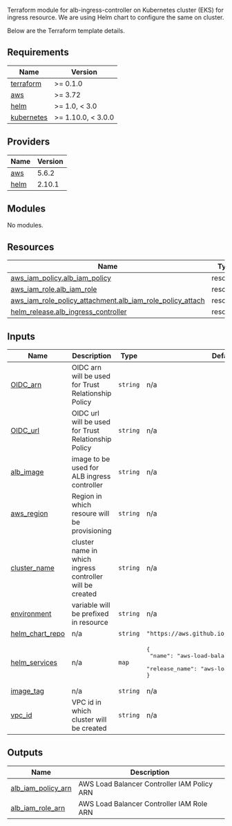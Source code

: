 Terraform module for alb-ingress-controller on Kubernetes cluster (EKS) for ingress resource. We are using Helm chart to configure the same on cluster.

Below are the Terraform template details.

<!-- BEGIN_TF_DOCS -->
## Requirements

| Name | Version |
|------|---------|
| <a name="requirement_terraform"></a> [terraform](#requirement\_terraform) | >= 0.1.0 |
| <a name="requirement_aws"></a> [aws](#requirement\_aws) | >= 3.72 |
| <a name="requirement_helm"></a> [helm](#requirement\_helm) | >= 1.0, < 3.0 |
| <a name="requirement_kubernetes"></a> [kubernetes](#requirement\_kubernetes) | >= 1.10.0, < 3.0.0 |

## Providers

| Name | Version |
|------|---------|
| <a name="provider_aws"></a> [aws](#provider\_aws) | 5.6.2 |
| <a name="provider_helm"></a> [helm](#provider\_helm) | 2.10.1 |

## Modules

No modules.

## Resources

| Name | Type |
|------|------|
| [aws_iam_policy.alb_iam_policy](https://registry.terraform.io/providers/hashicorp/aws/latest/docs/resources/iam_policy) | resource |
| [aws_iam_role.alb_iam_role](https://registry.terraform.io/providers/hashicorp/aws/latest/docs/resources/iam_role) | resource |
| [aws_iam_role_policy_attachment.alb_iam_role_policy_attach](https://registry.terraform.io/providers/hashicorp/aws/latest/docs/resources/iam_role_policy_attachment) | resource |
| [helm_release.alb_ingress_controller](https://registry.terraform.io/providers/hashicorp/helm/latest/docs/resources/release) | resource |

## Inputs

| Name | Description | Type | Default | Required |
|------|-------------|------|---------|:--------:|
| <a name="input_OIDC_arn"></a> [OIDC\_arn](#input\_OIDC\_arn) | OIDC arn will be used for Trust Relationship Policy | `string` | n/a | yes | 
| <a name="input_OIDC_url"></a> [OIDC\_url](#input\_OIDC\_url) | OIDC url will be used for Trust Relationship Policy | `string` | n/a | yes |
| <a name="input_alb_image"></a> [alb\_image](#input\_alb\_image) | image to be used for ALB ingress controller | `string` | n/a | yes |
| <a name="input_aws_region"></a> [aws\_region](#input\_aws\_region) | Region in which resoure will be provisioning | `string` | n/a | yes |
| <a name="input_cluster_name"></a> [cluster\_name](#input\_cluster\_name) | cluster name in which ingress controller will be created | `string` | n/a | yes |
| <a name="input_environment"></a> [environment](#input\_environment) | variable will be prefixed in resource | `string` | n/a | yes |
| <a name="input_helm_chart_repo"></a> [helm\_chart\_repo](#input\_helm\_chart\_repo) | n/a | `string` | `"https://aws.github.io/eks-charts"` | no |
| <a name="input_helm_services"></a> [helm\_services](#input\_helm\_services) | n/a | `map` | <pre>{<br>  "name": "aws-load-balancer-controller",<br>  "release_name": "aws-load-balancer-controller"<br>}</pre> | no |
| <a name="input_image_tag"></a> [image\_tag](#input\_image\_tag) | n/a | `string` | n/a | yes |
| <a name="input_vpc_id"></a> [vpc\_id](#input\_vpc\_id) | VPC id in which cluster will be created | `string` | n/a | yes |

## Outputs

| Name | Description |
|------|-------------|
| <a name="output_alb_iam_policy_arn"></a> [alb\_iam\_policy\_arn](#output\_alb\_iam\_policy\_arn) | AWS Load Balancer Controller IAM Policy ARN |
| <a name="output_alb_iam_role_arn"></a> [alb\_iam\_role\_arn](#output\_alb\_iam\_role\_arn) | AWS Load Balancer Controller IAM Role ARN |
<!-- END_TF_DOCS -->